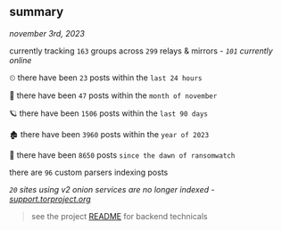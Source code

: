 
## summary
_november 3rd, 2023_

currently tracking `163` groups across `299` relays & mirrors - _`101` currently online_

⏲ there have been `23` posts within the `last 24 hours`

🦈 there have been `47` posts within the `month of november`

🪐 there have been `1506` posts within the `last 90 days`

🏚 there have been `3960` posts within the `year of 2023`

🦕 there have been `8650` posts `since the dawn of ransomwatch`

there are `96` custom parsers indexing posts

_`20` sites using v2 onion services are no longer indexed - [support.torproject.org](https://support.torproject.org/onionservices/v2-deprecation/)_

> see the project [README](https://github.com/joshhighet/ransomwatch#ransomwatch--) for backend technicals
